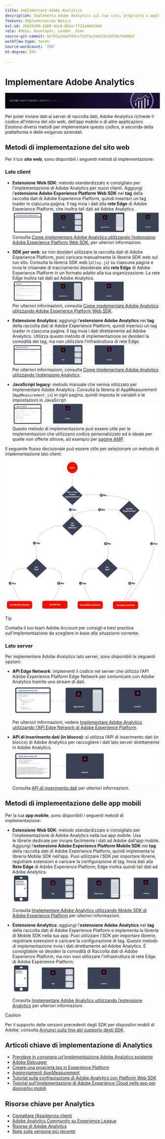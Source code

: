 ```yaml
---
title: Implementare Adobe Analytics
description: Implementa Adobe Analytics sul tuo sito, proprietà o applicazione.
feature: Implementation Basics
exl-id: 2b629369-2d69-4dc6-861a-ff21a46d39e0
role: Admin, Developer, Leader, User
source-git-commit: 8e701a3da6f04ccf2d7ac3abd10c6df86feb00a7
workflow-type: tm+mt
source-wordcount: '755'
ht-degree: 94%

---
```


# Implementare Adobe Analytics

![Banner](../../assets/doc_banner_implement.png)

Per poter inviare dati ai server di raccolta dati, Adobe Analytics richiede il codice all’interno del sito web, dell’app mobile o di altre applicazioni. Esistono diversi metodi per implementare questo codice, a seconda della piattaforma e delle esigenze aziendali.

## Metodi di implementazione del sito web

Per il tuo **sito web**, sono disponibili i seguenti metodi di implementazione:

### Lato client 

* **Estensione Web SDK**: metodo standardizzato e consigliato per l’implementazione di Adobe Analytics per nuovi clienti. Aggiungi l’**estensione Adobe Experience Platform Web SDK** nei **tag** della raccolta dati di Adobe Experience Platform, quindi inserisci un tag loader in ciascuna pagina. Il tag invia i dati alla **rete Edge** di Adobe Experience Platform, che inoltra tali dati ad Adobe Analytics.
  ![Estensione Web SDK](./assets/websdk-extension-implementation.png)
Consulta [Come implementare Adobe Analytics utilizzando l’estensione Adobe Experience Platform Web SDK.](./aep-edge/overview.md) per ulteriori informazioni.

* **SDK per web**: se non desideri utilizzare la raccolta dati di Adobe Experience Platform, puoi caricare manualmente le librerie SDK web sul tuo sito. Consulta la libreria SDK web (`alloy.js`) su ciascuna pagina e invia le chiamate di tracciamento desiderate alla **rete Edge** di Adobe Experience Platform in un formato adatto alla tua organizzazione. La rete Edge inoltra tali dati ad Adobe Analytics.
  ![Web SDK](./assets/websdk-implementation.png)
Per ulteriori informazioni, consulta [Come implementare Adobe Analytics utilizzando Adobe Experience Platform Web SDK](./aep-edge/overview.md).

* **Estensione Analytics**: aggiungi l’**estensione Adobe Analytics** nei **tag** della raccolta dati di Adobe Experience Platform, quindi inserisci un tag loader in ciascuna pagina. Il tag invia i dati direttamente ad Adobe Analytics. Utilizza questo metodo di implementazione se desideri la comodità dei tag, ma non utilizzare l’infrastruttura di rete Edge.
  ![Estensione Adobe Analytics](./assets/analytics-extension-implementation.png)
Per ulteriori informazioni, consulta [Come implementare Adobe Analytics utilizzando l’estensione Analytics](launch/overview.md).

* **JavaScript legacy:** metodo manuale che veniva utilizzato per implementare Adobe Analytics. Consulta la libreria di AppMeasurement (`AppMeasurement.js`) in ogni pagina, quindi imposta le variabili e le impostazioni in JavaScript.
  ![Come implementare Adobe Analytics utilizzando JavaScript legacy](./assets/appmeasurement-implementation.png)
Questo metodo di implementazione può essere utile per le implementazioni che utilizzano codice personalizzato ed è ideale per quelle non offerte altrove, ad esempio per [pagine AMP](other/amp.md).

Il seguente flusso decisionale può essere utile per selezionare un metodo di implementazione lato client:

![Un albero delle decisioni per la selezione di un metodo di implementazione, come descritto in questa sezione.](./assets/decision-tree.png)


>[!TIP]
>
>Contatta il tuo team Adobe Account per consigli e best practice sull’implementazione da scegliere in base alla situazione corrente.

### Lato server

Per implementare Adobe Analytics lato server, sono disponibili le seguenti opzioni:

* **API Edge Network**: implementi il codice nel server che utilizza l&#39;API Adobe Experience Platform Edge Network per comunicare con Adobe Analytics tramite uno stream di dati.
  ![Implementazione lato server](assets/edge-network-server-api.svg)
Per ulteriori informazioni, vedere [Implementare Adobe Analytics utilizzando l&#39;API Edge Network di Adobe Experience Platform](/help/implement/aep-edge/api/overview.md).

* **API di inserimento dati (in blocco)**: si utilizza l’API di inserimento dati (in blocco) di Adobe Analytics per raccogliere i dati lato server direttamente in Adobe Analytics.
  ![API di inserimento dati](assets/analytics-apis.png)
Consulta [API di inserimento dati](../import/c-data-insertion-api/c-data-insertion-api.md) per ulteriori informazioni.

## Metodi di implementazione delle app mobili

Per la tua **app mobile**, sono disponibili i seguenti metodi di implementazione:

* **Estensione Web SDK**: metodo standardizzato e consigliato per l’implementazione di Adobe Analytics nella tua app mobile. Usa le librerie dedicate per inviare facilmente i dati ad Adobe dall’app mobile. Aggiungi l’**estensione Adobe Experience Platform Mobile SDK** nei **tag** della raccolta dati di Adobe Experience Platform, quindi implementa la libreria Mobile SDK nell’app. Puoi utilizzare l’SDK per importare librerie, registrare estensioni e caricare la configurazione di tag. Invia dati alla **Rete Edge** di Adobe Experience Platform; Edge inoltra quindi tali dati ad Adobe Analytics.
  ![Estensione di Mobile SDK](./assets/mobilesdk-extension.png)

  Consulta [Implementare Adobe Analytics utilizzando Mobile SDK di Adobe Experience Platform](../implement/aep-edge/mobile-sdk/overview.md) per ulteriori informazioni.

* **Estensione Analytics**: aggiungi l’**estensione Adobe Analytics** nei **tag** della raccolta dati di Adobe Experience Platform e implementa la libreria di Mobile SDK nella tua app. Puoi utilizzare l’SDK per importare librerie, registrare estensioni e caricare la configurazione di tag. Questo metodo di implementazione invia i dati direttamente ad Adobe Analytics. È consigliabile se desideri la comodità di Raccolta dati di Adobe Experience Platform, ma non vuoi utilizzare l’infrastruttura di rete Edge di Adobe Experience Platform.
  ![Estensione Analytics](./assets/mobilesdk-analytics-extension.png)

  Consulta [Implementare Adobe Analytics utilizzando l’estensione Analytics](../implement/aep-edge/mobile-sdk/overview.md) per ulteriori informazioni.


>[!CAUTION]
>
>Per il supporto delle versioni precedenti degli SDK per dispositivi mobili di Adobe, consulta [Annunci sulla fine del supporto degli SDK](https://developer.adobe.com/client-sdks/resources/sdks-end-of-support/).

## Articoli chiave di implementazione di Analytics

* [Prendere in consegna un’implementazione Adobe Analytics esistente](/help/implement/prepare/existing-implementation.md)
* [Adobe Debugger](validate/debugger.md)
* [Creare una proprietà tag in Experience Platform](launch/create-analytics-property.md)
* [Aggiornamenti AppMeasurement](appmeasurement-updates.md)
* [Tutorial sulla configurazione di Adobe Analytics con Platform Web SDK](https://experienceleague.adobe.com/docs/platform-learn/implement-web-sdk/applications-setup/setup-analytics.html?lang=it)
* [Tutorial sull’implementazione di Adobe Experience Cloud nelle app per dispositivi mobili](https://experienceleague.adobe.com/docs/platform-learn/implement-mobile-sdk/overview.html?lang=it)


## Risorse chiave per Analytics

* [Contattare l’Assistenza clienti](https://experienceleague.adobe.com/?support-solution=Analytics?lang=it#support)
* [Adobe Analytics Community su Experience League](https://experienceleaguecommunities.adobe.com/t5/adobe-analytics/ct-p/adobe-analytics-community)
* [Risorse di Adobe Analytics](https://experienceleaguecommunities.adobe.com/t5/adobe-analytics-discussions/adobe-analytics-resources/m-p/276666)
* [Note sulla versione più recente](../release-notes/latest.md)
